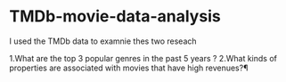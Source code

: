 # TMDb-movie-data-analysis
I used the TMDb data to examnie thes two reseach

1.What are the top 3 popular genres in the past 5 years ?
2.What kinds of properties are associated with movies that have high revenues?¶
